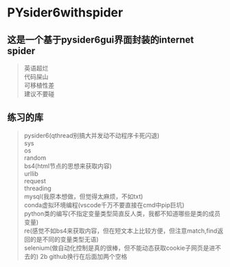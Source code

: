# PYsider6withspider
## 这是一个基于pysider6gui界面封装的internet spider 

>英语超烂  
>代码屎山  
>可移植性差  
>建议不要碰  

## 练习的库
>pysider6(qthread别搞大并发动不动程序卡死闪退)  
>sys  
>os  
>random  
>bs4(html节点的思想来获取内容)  
>urllib  
>request  
>threading  
>mysql(我原本想做，但觉得太麻烦，不如txt)  
>conda虚拟环境编程(vscode千万不要直接在cmd中pip巨坑)  
>python类的编写(不指定变量类型简直反人类，我都不知道哪些是类的成员变量)  
>re(感觉不如bs4来获取内容，但在短文本上比较方便，但注意match,find返回的是不同的变量类型无语)  
>selenium(做自动化控制是真的很棒，但不能动态获取cookie子网页是进不去的)
>2b github换行在后面加两个空格  
